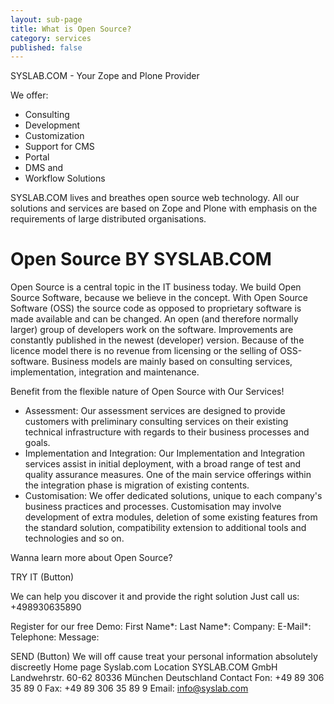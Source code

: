 ```yaml
---
layout: sub-page
title: What is Open Source?
category: services
published: false
---
```



SYSLAB.COM - Your Zope and Plone Provider

We offer:
* Consulting 
* Development 
* Customization 
* Support for CMS 
* Portal
* DMS and 
* Workflow Solutions 

SYSLAB.COM lives and breathes open source web technology. All our solutions and services are based on Zope and Plone with emphasis on the requirements of large distributed organisations.

# Open Source BY SYSLAB.COM
Open Source is a central topic in the IT business today. We build Open Source Software, because we believe in the concept. With Open Source Software (OSS) the source code as opposed to proprietary software is made available and can be changed. An open (and therefore normally larger) group of developers work on the software. Improvements are constantly published in the newest (developer) version. Because of the licence model there is no revenue from licensing or the selling of OSS-software. Business models are mainly based on consulting services, implementation, integration and maintenance.

Benefit from the flexible nature of Open Source with Our Services!

* Assessment: Our assessment services are designed to provide customers with preliminary consulting services on their existing technical infrastructure with regards to their business processes and goals. 
* Implementation and Integration: Our Implementation and Integration services assist in initial deployment, with a broad range of test and quality assurance measures. One of the main service offerings within the integration phase is migration of existing contents. 
* Customisation: We offer dedicated solutions, unique to each company's business practices and processes. Customisation may involve development of extra modules, deletion of some existing features from the standard solution, compatibility extension to additional tools and technologies and so on. 

Wanna learn more about Open Source?  

TRY IT
(Button)

We can help you discover it and provide the right solution
Just call us:
+498930635890 

  
Register for our free Demo:
First Name*:
Last Name*:
Company: 
E-Mail*:
Telephone:
Message:


SEND
(Button)
We will off cause treat your personal information absolutely discreetly 
Home page
Syslab.com
Location
SYSLAB.COM GmbH
Landwehrstr. 60-62
80336 München
Deutschland
Contact
Fon: +49 89 306 35 89 0
Fax: +49 89 306 35 89 9
Email: info@syslab.com
